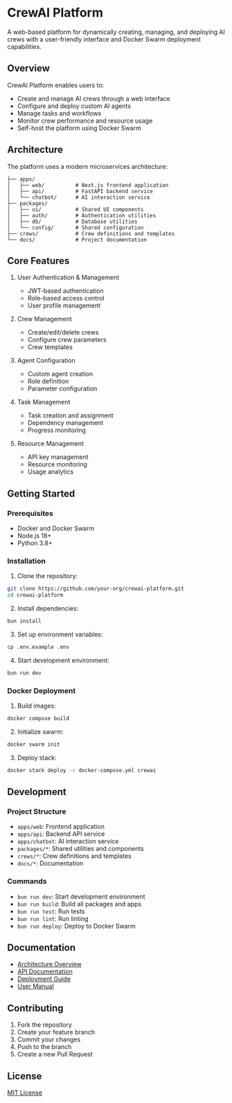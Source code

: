 # CrewAI Platform

A web-based platform for dynamically creating, managing, and deploying AI crews with a user-friendly interface and Docker Swarm deployment capabilities.

## Overview

CrewAI Platform enables users to:
- Create and manage AI crews through a web interface
- Configure and deploy custom AI agents
- Manage tasks and workflows
- Monitor crew performance and resource usage
- Self-host the platform using Docker Swarm

## Architecture

The platform uses a modern microservices architecture:

```
├── apps/
│   ├── web/          # Next.js frontend application
│   ├── api/          # FastAPI backend service
│   └── chatbot/      # AI interaction service
├── packages/
│   ├── ui/           # Shared UI components
│   ├── auth/         # Authentication utilities
│   ├── db/           # Database utilities
│   └── config/       # Shared configuration
├── crews/            # Crew definitions and templates
└── docs/             # Project documentation
```

## Core Features

1. User Authentication & Management
   - JWT-based authentication
   - Role-based access control
   - User profile management

2. Crew Management
   - Create/edit/delete crews
   - Configure crew parameters
   - Crew templates

3. Agent Configuration
   - Custom agent creation
   - Role definition
   - Parameter configuration

4. Task Management
   - Task creation and assignment
   - Dependency management
   - Progress monitoring

5. Resource Management
   - API key management
   - Resource monitoring
   - Usage analytics

## Getting Started

### Prerequisites
- Docker and Docker Swarm
- Node.js 18+
- Python 3.8+

### Installation

1. Clone the repository:
```bash
git clone https://github.com/your-org/crewai-platform.git
cd crewai-platform
```

2. Install dependencies:
```bash
bun install
```

3. Set up environment variables:
```bash
cp .env.example .env
```

4. Start development environment:
```bash
bun run dev
```

### Docker Deployment

1. Build images:
```bash
docker compose build
```

2. Initialize swarm:
```bash
docker swarm init
```

3. Deploy stack:
```bash
docker stack deploy -c docker-compose.yml crewai
```

## Development

### Project Structure

- `apps/web`: Frontend application
- `apps/api`: Backend API service
- `apps/chatbot`: AI interaction service
- `packages/*`: Shared utilities and components
- `crews/*`: Crew definitions and templates
- `docs/*`: Documentation

### Commands

- `bun run dev`: Start development environment
- `bun run build`: Build all packages and apps
- `bun run test`: Run tests
- `bun run lint`: Run linting
- `bun run deploy`: Deploy to Docker Swarm

## Documentation

- [Architecture Overview](./docs/architecture.md)
- [API Documentation](./docs/api.md)
- [Deployment Guide](./docs/deployment.md)
- [User Manual](./docs/user_manual.md)

## Contributing

1. Fork the repository
2. Create your feature branch
3. Commit your changes
4. Push to the branch
5. Create a new Pull Request

## License

[MIT License](LICENSE)
